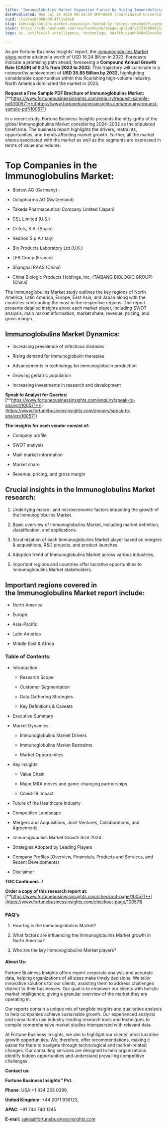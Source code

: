 ```yaml
---
title: "Immunoglobulins Market Expansion Fueled by Rising Immunodeficiency Disorders"
datePublished: Wed Jul 24 2024 08:24:49 GMT+0000 (Coordinated Universal Time)
cuid: clyzkwx8r000e08l4f11v84s0
slug: immunoglobulins-market-expansion-fueled-by-rising-immunodeficiency-disorders
cover: https://cdn.hashnode.com/res/hashnode/image/upload/v1721809462127/77b492c7-362e-45a7-ab9c-341f2b046874.png
tags: ai, artificial-intelligence, technology, health-cjaeh844x02vvo3wtj5r2s75q, healthcare

---
```


As per Fortune Business Insights’ report, the [immunoglobulins Market share](https://www.fortunebusinessinsights.com/industry-reports/immunoglobulins-market-100571) sector attained a worth of USD 16.24 Billion in 2023. Forecasts indicate a promising path ahead, foreseeing a **Compound Annual Growth Rate (CAGR) of 9.3% from 2023 to 2032.** This trajectory will culminate in a noteworthy achievement of **USD 35.85 Billion by 2032,** highlighting considerable opportunities within this flourishing high-volume industry. North America dominated the market in 2023.

**Request a Free Sample PDF Brochure of Immunoglobulins Market:** [**https://www.fortunebusinessinsights.com/enquiry/request-sample-pdf/100571**](https://www.fortunebusinessinsights.com/enquiry/request-sample-pdf/100571)

In a recent study, Fortune Business Insights presents the nitty-gritty of the global Immunoglobulins Market considering 2024–2032 as the stipulated timeframe. The business report highlights the drivers, restraints, opportunities, and trends affecting market growth. Further, all the market shares associated with the market as well as the segments are expressed in terms of value and volume.

# **Top Companies in the Immunoglobulins Market:**

* Biotest AG (Germany) ;
    
* Octapharma AG (Switzerland)
    
* Takeda Pharmaceutical Company Limited (Japan)
    
* CSL Limited (U.S.)
    
* Grifols, S.A. (Spain)
    
* Kedrion S.p.A (Italy)
    
* Bio Products Laboratory Ltd.(U.K.)
    
* LFB Group (France)
    
* Shanghai RAAS (China)
    
* China Biologic Products Holdings, Inc, (TAIBANG BIOLOGIC GROUP) (China)
    

The Immunoglobulins Market study outlines the key regions of North America, Latin America, Europe, East Asia, and Japan along with the countries contributing the most in the respective regions. The report presents detailed insights about each market player, including SWOT analysis, main market information, market share, revenue, pricing, and gross margin.

## Immunoglobulins Market **Dynamics**:

* Increasing prevalence of infectious diseases
    
* Rising demand for immunoglobulin therapies
    
* Advancements in technology for immunoglobulin production
    
* Growing geriatric population
    
* Increasing investments in research and development
    

**Speak to Analyst for Queries:** [**https://www.fortunebusinessinsights.com/enquiry/speak-to-analyst/100571**](https://www.fortunebusinessinsights.com/enquiry/speak-to-analyst/100571)

**The insights for each vendor consist of:**

* Company profile
    
* SWOT analysis
    
* Main market information
    
* Market share
    
* Revenue, pricing, and gross margin
    

## **Crucial insights in the Immunoglobulins Market research:**

1. Underlying macro- and microeconomic factors impacting the growth of the Immunoglobulins Market.
    
2. Basic overview of Immunoglobulins Market, including market definition, classification, and applications.
    
3. Scrutinization of each Immunoglobulins Market player based on mergers & acquisitions, R&D projects, and product launches.
    
4. Adoption trend of Immunoglobulins Market across various industries.
    
5. Important regions and countries offer lucrative opportunities to Immunoglobulins Market stakeholders.
    

## **Important regions covered in the Immunoglobulins Market report include:**

* North America
    
* Europe
    
* Asia-Pacific
    
* Latin America
    
* Middle East & Africa
    

### **Table of Contents:**

* Introduction
    
    * Research Scope
        
    * Customer Segmentation
        
    * Data Gathering Strategies
        
    * Key Definitions & Caveats
        
* Executive Summary
    
* Market Dynamics
    
    * Immunoglobulins Market Drivers
        
    * Immunoglobulins Market Restraints
        
    * Market Opportunities
        
* Key Insights
    
    * Value Chain
        
    * Major M&A moves and game-changing partnerships.
        
    * Covid-19 Impact
        
* Future of the Healthcare Industry
    
* Competitive Landscape
    
* Mergers and Acquisitions, Joint Ventures, Collaborations, and Agreements
    
* Immunoglobulins Market Growth Size 2024
    
* Strategies Adopted by Leading Players
    
* Company Profiles (Overview, Financials, Products and Services, and Recent Developments)
    
* Disclaimer
    

**TOC Continued…!**

**Order a copy of this research report at:** [**https://www.fortunebusinessinsights.com/checkout-page/100571**](https://www.fortunebusinessinsights.com/checkout-page/100571)

### **FAQ’s**

1. How big is the Immunoglobulins Market?
    
2. What factors are influencing the Immunoglobulins Market growth in North America?
    
3. Who are the key Immunoglobulins Market players?
    

#### **About Us:**

Fortune Business Insights offers expert corporate analysis and accurate data, helping organizations of all sizes make timely decisions. We tailor innovative solutions for our clients, assisting them to address challenges distinct to their businesses. Our goal is to empower our clients with holistic market intelligence, giving a granular overview of the market they are operating in.

Our reports contain a unique mix of tangible insights and qualitative analysis to help companies achieve sustainable growth. Our experienced analysts and consultants use industry-leading research tools and techniques to compile comprehensive market studies interspersed with relevant data.

At Fortune Business Insights, we aim to highlight our clients' most lucrative growth opportunities. We, therefore, offer recommendations, making it easier for them to navigate through technological and market-related changes. Our consulting services are designed to help organizations identify hidden opportunities and understand prevailing competitive challenges.

**Contact us:**

**Fortune Business Insights™ Pvt.**

**Phone**: USA:+1 424 253 0390,

**United Kingdom**: +44 2071 939123,

**APAC**: +91 744 740 1245

**E-mail:** [sales@fortunebusinessinsights.com](mailto:sales@fortunebusinessinsights.com)
